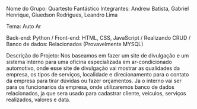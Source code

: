 Nome do Grupo: Quartesto Fantástico
Integrantes: Andrew Batista, Gabriel Henrique, Giuedson Rodrigues, Leandro Lima

Tema: Auto Ar

Back-end: Python / Front-end: HTML, CSS, JavaScript / Realizando CRUD / Banco de dados: Relacionados (Provavelmente MYSQL)

Descrição do Projeto: Nos baseamos em fazer um site de divulgação e um sistema interno para uma oficina especializada em ar-condicionado automotivo, onde esse site de divulgação vai mostrar as qualidades da empresa, os tipos de serviços, localidade e direcionamento para o contato da empresa para tirar dúvidas ou fazer orçamentos. Ja o interno vai ser para os funcionarios da empresa, onde utilizaremos banco de dados relacionados, ja que sera usado para cadastrar cliente, veiculos, serviços realizados, valores e data.
